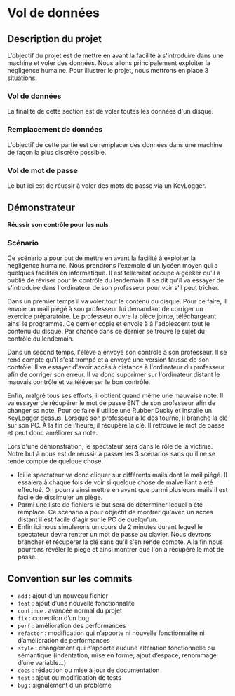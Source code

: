 # Vol de données

## Description du projet

L'objectif du projet est de mettre en avant la facilité à s'introduire dans une machine et voler des données.
Nous allons principalement exploiter la négligence humaine.
Pour illustrer le projet, nous mettrons en place 3 situations.

### Vol de données

La finalité de cette section est de voler toutes les données d'un disque.

### Remplacement de données

L'objectif de cette partie est de remplacer des données dans une machine de façon la plus discrète possible.

### Vol de mot de passe

Le but ici est de réussir à voler des mots de passe via un KeyLogger.

## Démonstrateur

**Réussir son contrôle pour les nuls**

### Scénario

Ce scénario a pour but de mettre en avant la facilité à exploiter la négligence humaine.
Nous prendrons l'exemple d'un lycéen moyen qui a quelques facilités en informatique. Il est tellement occupé à geeker qu'il a oublié de réviser pour le contrôle du lendemain.
Il se dit qu'il va essayer de s'introduire dans l'ordinateur de son professeur pour voir s'il peut tricher.

Dans un premier temps il va voler tout le contenu du disque. Pour ce faire, il envoie un mail piégé à son professeur lui demandant de 
corriger un exercice préparatoire. Le professeur ouvre la pièce jointe, téléchargeant ainsi le programme. Ce dernier copie et envoie à
à l'adolescent tout le contenu du disque. Par chance dans ce dernier se trouve le sujet du contrôle du lendemain.

Dans un second temps, l'élève a envoyé son contrôle à son professeur. Il se rend compte qu'il s'est trompé et a envoyé une version fausse de son contrôle.
Il va essayer d'avoir accès à distance à l'ordinateur du professeur afin de corriger son erreur.
Il va donc supprimer sur l'ordinateur distant le mauvais contrôle et va téléverser le bon contrôle.

Enfin, malgré tous ses efforts, il obtient quand même une mauvaise note. Il va essayer de récupérer le mot de passe ENT de son professeur afin de changer sa note.
Pour ce faire il utilise une Rubber Ducky et installe un KeyLogger dessus. Lorsque son professeur a le dos tourné, il branche la clé sur son PC.
À la fin de l'heure, il récupère la clé. Il retrouve le mot de passe et peut donc améliorer sa note.

Lors d'une démonstration, le spectateur sera dans le rôle de la victime. Notre but à nous est de réussir à passer les 3 scénarios sans qu'il ne se rende compte de quelque chose.
- Ici le spectateur va donc cliquer sur différents mails dont le mail piégé. Il essaiera à chaque fois de voir si quelque chose de malveillant a été effectué.
On pourra ainsi mettre en avant que parmi plusieurs mails il est facile de dissimuler un piège.
- Parmi une liste de fichiers le but sera de déterminer lequel a été remplacé. Ce scénario a pour objectif de montrer qu'avec un accès distant il est facile d'agir sur le PC de quelqu'un.
- Enfin ici nous simulerons un cours de 2 minutes durant lequel le spectateur devra rentrer un mot de passe au clavier. 
Nous devrons brancher et récupérer la clé sans qu'il s'en rende compte. À la fin nous pourrons révéler le piège et ainsi montrer que l'on a récupéré le mot de passe.

## Convention sur les commits

- `add` : ajout d'un nouveau fichier
- `feat` : ajout d’une nouvelle fonctionnalité
- `continue` : avancée normal du projet
- `fix` : correction d’un bug
- `perf` : amélioration des performances
- `refactor` : modification qui n’apporte ni nouvelle fonctionnalité ni d’amélioration de performances
- `style` : changement qui n’apporte aucune altération fonctionnelle ou sémantique (indentation, mise en forme, ajout d’espace, renommage d’une variable…)
- `docs` : rédaction ou mise à jour de documentation
- `test` : ajout ou modification de tests
- `bug` : signalement d'un problème